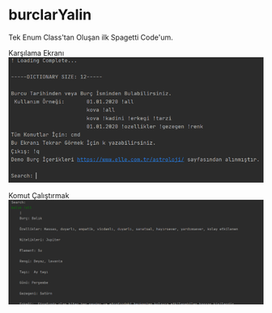 # burclarYalin
 Tek Enum  Class'tan Oluşan ilk Spagetti Code'um.

Karşılama Ekranı
![alt text](https://raw.githubusercontent.com/anomaly-88/burclarYalin/main/blob/image.PNG?raw=true)

Komut Çalıştırmak
![alt text](https://raw.githubusercontent.com/anomaly-88/burclarYalin/main/blob/image2.PNG?raw=true)

